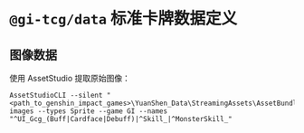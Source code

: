 # `@gi-tcg/data` 标准卡牌数据定义


## 图像数据

使用 AssetStudio 提取原始图像：

```
AssetStudioCLI --silent "<path_to_genshin_impact_games>\YuanShen_Data\StreamingAssets\AssetBundles\blocks" images --types Sprite --game GI --names "^UI_Gcg_(Buff|Cardface|Debuff)|^Skill_|^MonsterSkill_"
```
